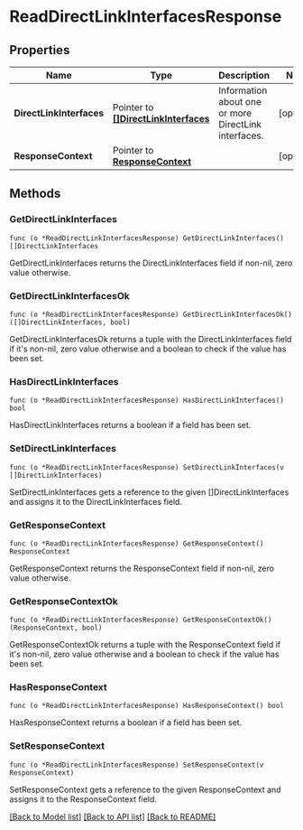 # ReadDirectLinkInterfacesResponse

## Properties

Name | Type | Description | Notes
------------ | ------------- | ------------- | -------------
**DirectLinkInterfaces** | Pointer to [**[]DirectLinkInterfaces**](DirectLinkInterfaces.md) | Information about one or more DirectLink interfaces. | [optional] 
**ResponseContext** | Pointer to [**ResponseContext**](ResponseContext.md) |  | [optional] 

## Methods

### GetDirectLinkInterfaces

`func (o *ReadDirectLinkInterfacesResponse) GetDirectLinkInterfaces() []DirectLinkInterfaces`

GetDirectLinkInterfaces returns the DirectLinkInterfaces field if non-nil, zero value otherwise.

### GetDirectLinkInterfacesOk

`func (o *ReadDirectLinkInterfacesResponse) GetDirectLinkInterfacesOk() ([]DirectLinkInterfaces, bool)`

GetDirectLinkInterfacesOk returns a tuple with the DirectLinkInterfaces field if it's non-nil, zero value otherwise
and a boolean to check if the value has been set.

### HasDirectLinkInterfaces

`func (o *ReadDirectLinkInterfacesResponse) HasDirectLinkInterfaces() bool`

HasDirectLinkInterfaces returns a boolean if a field has been set.

### SetDirectLinkInterfaces

`func (o *ReadDirectLinkInterfacesResponse) SetDirectLinkInterfaces(v []DirectLinkInterfaces)`

SetDirectLinkInterfaces gets a reference to the given []DirectLinkInterfaces and assigns it to the DirectLinkInterfaces field.

### GetResponseContext

`func (o *ReadDirectLinkInterfacesResponse) GetResponseContext() ResponseContext`

GetResponseContext returns the ResponseContext field if non-nil, zero value otherwise.

### GetResponseContextOk

`func (o *ReadDirectLinkInterfacesResponse) GetResponseContextOk() (ResponseContext, bool)`

GetResponseContextOk returns a tuple with the ResponseContext field if it's non-nil, zero value otherwise
and a boolean to check if the value has been set.

### HasResponseContext

`func (o *ReadDirectLinkInterfacesResponse) HasResponseContext() bool`

HasResponseContext returns a boolean if a field has been set.

### SetResponseContext

`func (o *ReadDirectLinkInterfacesResponse) SetResponseContext(v ResponseContext)`

SetResponseContext gets a reference to the given ResponseContext and assigns it to the ResponseContext field.


[[Back to Model list]](../README.md#documentation-for-models) [[Back to API list]](../README.md#documentation-for-api-endpoints) [[Back to README]](../README.md)


